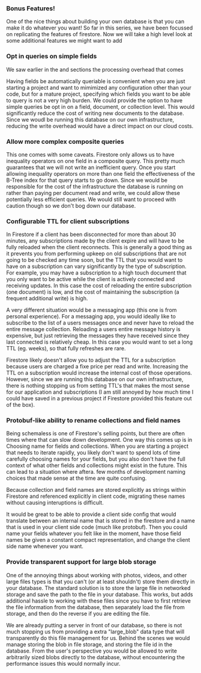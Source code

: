 ### Bonus Features!

One of the nice things about building your own database is that you can make it do whatever you want! So far in this series, we have been focussed on replicating the features of firestore. Now we will take a high level look at some additional features we might want to add

### Opt in queries on simple fields

We saw earlier in the <simple queries> and <simple subscriptions> sections the processing overhead that comes 



Having fields be automatically queriable is convenient when you are just starting a project and want to mimimized any configuration other than your code, but for a mature project, specifying which fields you want to be able to query is not a very high burden. We could provide the option to have simple queries be opt in on a field, document, or collection level. This would significantly reduce the cost of writing new documents to the database. Since we woudl be running this database on our own infrastructure, reducing the write overhead would have a direct impact on our cloud costs. 

### Allow more complex composite queries

This one comes with some caveats. Firestore only allows us to have inequality operators on one field in a composite query. This pretty much guarantees that we will not write an inefficient query. Once you start allowing inequality operators on more than one field the effectiveness of the B-Tree index for that query starts to go down. Since we would be responsible for the cost of the infrastructure the database is running on rather than paying per document read and write, we could allow these potentially less efficient queries. We would still want to proceed with caution though so we don't bog down our database.



### Configurable TTL for client subscriptions

In Firestore if a client has been disconnected for more than about 30 minutes, any subscriptions made by the client expire and will have to be fully reloaded when the client reconnects. This is generally a good thing as it prevents you from performing upkeep on old subscriptions that are not going to be checked any time soon, but the TTL that you would want to have on a subscription can vary significantly by the type of subscription. For example, you may have a subscription to a high touch document that you only want to be active while the client is actively connected and receiving updates. In this case the cost of reloading the entire subscription (one document) is low, and the cost of maintaining the subscription (a frequent additional write) is high. 

A very different situation would be a messaging app (this one is from personal experience). For a messaging app, you would ideally like to subscribe to the list of a users messages once and never have to reload the entire message collection. Reloading a users entire message history is expensive, but just retrieving the messages they have received since they last connected is relatively cheap. In this case you would want to set a long TTL (eg. weeks), so that fully refreshes are rare.

Firestore likely doesn't allow you to adjust the TTL for a subscription because users are charged a fixe price per read and write. Increasing the TTL on a subscription would increase the internal cost of those operations. However, since we are running this database on our own infrastructure, there is nothing stopping us from setting TTL's that makes the most sense for our application and subscriptions (I am still annoyed by how much time I could have saved in a previous project if Firestore provided this feature out of the box).

### Protobuf-like ability to rename collections and field names

Being schemaless is one of Firestore's selling points, but there are often times where that can slow down development. One way this comes up is in Choosing name for fields and collections. When you are starting a project that needs to iterate rapidly, you likely don't want to spend lots of time carefully choosing names for your fields, but you also don't have the full context of what other fields and collections might exist in the future. This can lead to a situation where aftera. few months of development naming choices that made sense at the time are quite confusing. 

Because collection and field names are stored explicitly as strings within Firestore and referenced explicitly in client code, migrating these names without causing interuptions is difficult.

It would be great to be able to provide a client side config that would translate between an internal name that is stored in the firestore and a name that is used in your client side code (much like protobuf). Then you could name your fields whatever you felt like in the moment, have those field names be given a constant compact representation, and change the client side name whenever you want.

### Provide transparent support for large blob storage

One of the annoying things about working with photos, videos, and other large files types is that you can't (or at least shouldn't) store them directly in your database. The standard solution is to store the large file in networked storage and save the path to the file in your database. This works, but adds additional hassle to working with these files since you have to first retrieve the file information from the database, then separately load the file from storage, and then do the reverse if you are editing the file. 

We are already putting a server in front of our database, so there is not much stopping us from providing a extra "large_blob" data type that will transparently do this file management for us. Behind the scenes we would manage storing the blob in file storage, and storing the file id in the database. From the user's perspective you would be allowed to write arbitrarily sized blobs directly to the database, without encountering the performance issues this would normally incur. 